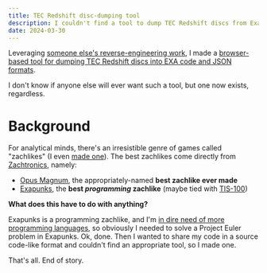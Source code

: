 ```yaml
---
title: TEC Redshift disc-dumping tool
description: I couldn't find a tool to dump TEC Redshift discs from Exapunks, so I made one.
date: 2024-03-30
---
```

Leveraging [someone else's reverse-engineering work](https://rami-sabbagh.com/TEC-Redshift-Disk-Specification/), I made a [browser-based tool for dumping TEC Redshift discs into EXA code and JSON formats](https://jaredkrinke.github.io/tec-redshift-dumper/).

I don't know if anyone else will ever want such a tool, but one now exists, regardless.

# Background
For analytical minds, there's an irresistible genre of games called "zachlikes" (I even [made one](sic-1.md)). The best zachlikes come directly from [Zachtronics](https://www.zachtronics.com/index.html), namely:

* [Opus Magnum](https://www.zachtronics.com/opus-magnum/), the appropriately-named **best zachlike ever made**
* [Exapunks](https://www.zachtronics.com/exapunks), the **best *programming* zachlike** (maybe tied with [TIS-100](https://www.zachtronics.com/tis-100))

**What does this have to do with anything?**

Exapunks is a programming zachlike, and I'm [in dire need of more programming languages](../programming-languages/100-languages.md), so obviously I needed to solve a Project Euler problem in Exapunks. Ok, done. Then I wanted to share my code in a source code-like format and couldn't find an appropriate tool, so I made one.

That's all. End of story.
